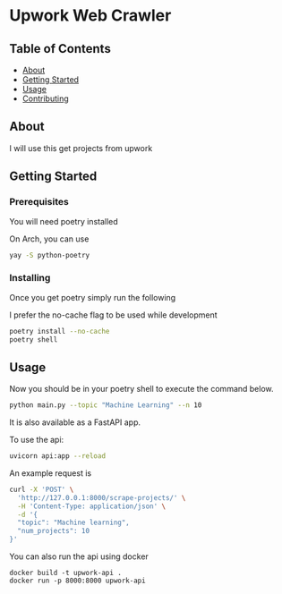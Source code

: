 # Upwork Web Crawler

## Table of Contents

- [About](#about)
- [Getting Started](#getting_started)
- [Usage](#usage)
- [Contributing](../CONTRIBUTING.md)

## About <a name = "about"></a>

I will use this get projects from upwork

## Getting Started <a name = "getting_started"></a>


### Prerequisites

You will need poetry installed 

On Arch, you can use

```bash
yay -S python-poetry 
```

### Installing

Once you get poetry simply run the following

I prefer the no-cache flag to be used while development

```bash
poetry install --no-cache
poetry shell 
```

## Usage <a name = "usage"></a>

Now you should be in your poetry shell to execute the command below.


```bash
python main.py --topic "Machine Learning" --n 10
```

It is also available as a FastAPI app.

To use the api:

```bash
uvicorn api:app --reload
```
An example request is

```bash
curl -X 'POST' \
  'http://127.0.0.1:8000/scrape-projects/' \
  -H 'Content-Type: application/json' \
  -d '{
  "topic": "Machine learning",
  "num_projects": 10
}'
```
You can also run the api using docker

```
docker build -t upwork-api .
docker run -p 8000:8000 upwork-api
```
